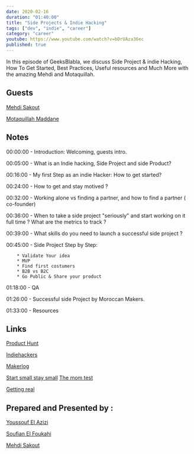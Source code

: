 ```yaml
---
date: 2020-02-16
duration: "01:40:00"
title: "Side Projects & Indie Hacking"
tags: ["dev", "indie", "career"]
category: "career"
youtube: https://www.youtube.com/watch?v=bDrUAza36ec
published: true
---
```


In this episode of GeeksBlabla, we discuss Side Project & indie Hacking, How To Get Started, Best Practices, Useful resources and Much More with the amazing Mehdi and Motaquillah.

## Guests

[Mehdi Sakout](https://twitter.com/medyo80)

[Motaquillah Maddane](https://twitter.com/motaquillah)

## Notes

00:00:00 - Introduction: Welcoming, guests intro.

00:05:00 - What is an Indie hacking, Side Project and side Product?

00:16:00 - My first Step as an indie Hacker: How to get started?

00:24:00 - How to get and stay motived ?

00:32:00 - Working alone vs finding a partner, and how to find a partner ( co-founder)

00:36:00 - When to take a side project "seriously" and start working on it full time ? What are the metrics to track ?

00:39:00 - What skills do you need to launch a successful side project ?

00:45:00 - Side Project Step by Step:

        * Validate Your idea
        * MVP
        * Find first costumers
        * B2B vs B2C
        * Go Public & Share your product

01:18:00 - QA

01:26:00 - Successful side Project by Moroccan Makers.

01:33:00 - Resources

## Links

[Product Hunt](https://www.producthunt.com/)

[Indiehackers](https://www.indiehackers.com/)

[Makerlog](https://getmakerlog.com/)

[Start small stay small](https://startupbook.net/)
[The mom test](http://momtestbook.com/)

[Getting real](https://basecamp.com/books/Getting%20Real.pdf?fbclid=IwAR1XBkJQ_ddPMPOVLiLXald8HgmdIxQHC7f_Go5Jo8UaGI-14iVi4sm-mQs/)

## Prepared and Presented by :

[Youssouf El Azizi](https://twitter.com/ElaziziYoussouf)

[Soufian El Foukahi](https://twitter.com/soufianelf/)

[Mehdi Sakout](https://twitter.com/medyo80)
